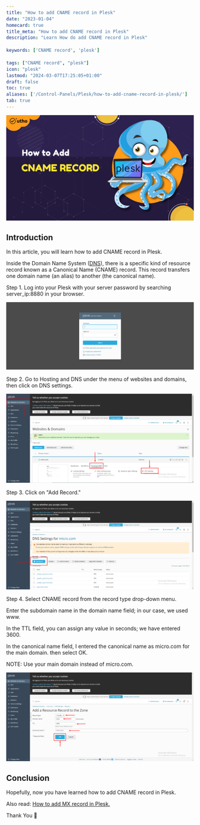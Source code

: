 ```yaml
---
title: "How to add CNAME record in Plesk"
date: "2023-01-04"
homecard: true
title_meta: "How to add CNAME record in Plesk"
description: "Learn How do add CNAME record in Plesk"

keywords: ['CNAME record', 'plesk']

tags: ["CNAME record", "plesk"]
icon: "plesk"
lastmod: "2024-03-07T17:25:05+01:00"
draft: false
toc: true
aliases: ['/Control-Panels/Plesk/how-to-add-cname-record-in-plesk/']
tab: true
---
```


![How to add CNAME record in Plesk](images/How-to-add-CNAME-record-in-Plesk_utho.jpg)

## Introduction

In this article, you will learn how to add CNAME record in Plesk.

Inside the Domain Name System ([DNS](https://en.wikipedia.org/wiki/Domain_Name_System)), there is a specific kind of resource record known as a Canonical Name (CNAME) record. This record transfers one domain name (an alias) to another (the canonical name).

Step 1. Log into your Plesk with your server password by searching server\_ip:8880 in your browser.

![command output](images/image-679-1024x367.png)

Step 2. Go to Hosting and DNS under the menu of websites and domains, then click on DNS settings.

![command output](images/image-735-1024x485.png)

Step 3. Click on "Add Record."

![command output](images/image-736-1024x485.png)

Step 4. Select CNAME record from the record type drop-down menu.

Enter the subdomain name in the domain name field; in our case, we used www.

In the TTL field, you can assign any value in seconds; we have entered 3600.

In the canonical name field, I entered the canonical name as micro.com for the main domain. then select OK. 

NOTE: Use your main domain instead of micro.com.

![add CNAME record in Plesk](images/image-740-1024x484.png)

## Conclusion

Hopefully, now you have learned how to add CNAME record in Plesk.

Also read: [How to add MX record in Plesk.](https://utho.com/docs/tutorial/how-to-add-mx-record-in-plesk/)

Thank You 🙂
